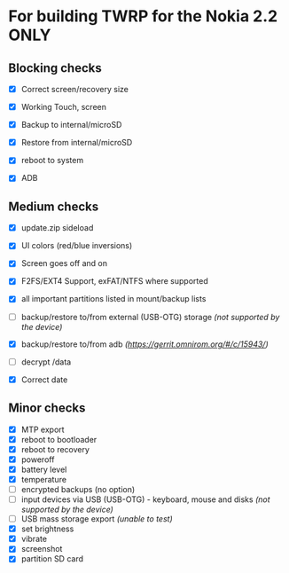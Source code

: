 # For building TWRP for the Nokia 2.2 ONLY

## Blocking checks

- [X] Correct screen/recovery size
- [X] Working Touch, screen
- [X] Backup to internal/microSD
- [X] Restore from internal/microSD
- [X] reboot to system
- [X] ADB


## Medium checks

- [X] update.zip sideload
- [X] UI colors (red/blue inversions)
- [X] Screen goes off and on
- [X] F2FS/EXT4 Support, exFAT/NTFS where supported
- [X] all important partitions listed in mount/backup lists
- [ ] backup/restore to/from external (USB-OTG) storage *(not supported by the device)*
- [X] backup/restore to/from adb *(https://gerrit.omnirom.org/#/c/15943/)*
- [ ] decrypt /data
- [X] Correct date


## Minor checks

- [X] MTP export
- [X] reboot to bootloader
- [X] reboot to recovery
- [X] poweroff
- [X] battery level
- [X] temperature
- [ ] encrypted backups (no option)
- [ ] input devices via USB (USB-OTG) - keyboard, mouse and disks *(not supported by the device)*
- [ ] USB mass storage export *(unable to test)*
- [X] set brightness
- [X] vibrate
- [X] screenshot
- [X] partition SD card
